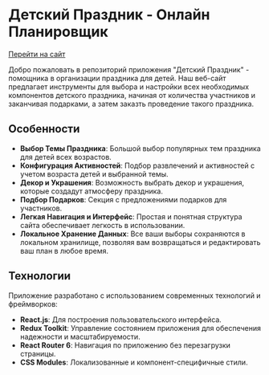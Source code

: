 Детский Праздник - Онлайн Планировщик
=====================================

[Перейти на сайт](htpps://jdaianova.github.io/party-planner)

Добро пожаловать в репозиторий приложения "Детский Праздник" - помощника в организации праздника для детей. Наш веб-сайт предлагает инструменты для выбора и настройки всех необходимых компонентов детского праздника, начиная от количества участников и заканчивая подарками, а затем заказть проведение такого праздника.

Особенности
-----------

*   **Выбор Темы Праздника**: Большой выбор популярных тем праздника для детей всех возрастов.
*   **Конфигурация Активностей**:  Подбор развлечений и активностей с учетом возраста детей и выбранной темы.
*   **Декор и Украшения**: Возможность выбрать декор и украшения, которые создадут атмосферу праздника.
*   **Подбор Подарков**: Секция с предложениями подарков для участников.
*   **Легкая Навигация и Интерфейс**: Простая и понятная структура сайта обеспечивает легкость в использовании.
*   **Локальное Хранение Данных**: Все ваши выборы сохраняются в локальном хранилище, позволяя вам возвращаться и редактировать ваш план в любое время.

Технологии
----------

Приложение разработано с использованием современных технологий и фреймворков:

*   **React.js**: Для построения пользовательского интерфейса.
*   **Redux Toolkit**: Управление состоянием приложения для обеспечения надежности и масштабируемости.
*   **React Router 6**: Навигация по приложению без перезагрузки страницы.
*   **CSS Modules**: Локализованные и компонент-специфичные стили.
